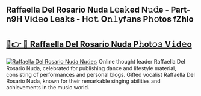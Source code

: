 ## Raffaella Del Rosario Nuda L𝚎a𝚔ed N𝚞𝚍e - Part-n9H Vi𝚍𝚎o L𝚎a𝚔s - H𝚘𝚝 O𝚗𝚕yf𝚊ns P𝚑𝚘tos fZhlo

# <h2><a href="http://kfa12tp.oniu.top/?m=Raffaella+Del+Rosario+Nuda">🔗👉 🔴 Raffaella Del Rosario Nuda P𝚑ot𝚘𝚜 V𝚒d𝚎o</a></h2>

[![Raffaella Del Rosario Nuda Nu𝚍e𝚜](https://i.imgur.com/0qMVB7G.gif)](http://kfa12tp.oniu.top/?m=Raffaella+Del+Rosario+Nuda)
Online thought leader Raffaella Del Rosario Nuda, celebrated for publishing dance and lifestyle material, consisting of performances and personal blogs. Gifted vocalist Raffaella Del Rosario Nuda, known for their remarkable singing abilities and achievements in the music world.  
